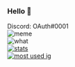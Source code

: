 ### Hello 👋
Discord: OAuth#0001 <br>
![meme](https://komarev.com/ghpvc/?username=iiLeafy&style=flat-square&color=blueviolet) <br>
![what](https://github-readme-stats.vercel.app/api/wakatime?username=OAuthorization&theme=highcontrast) <br>
[![stats](https://github-readme-stats.vercel.app/api?username=OAuthorization&show_icons=true&theme=highcontrast)](https://github.com/anuraghazra/github-readme-stats) <br>
[![most used ig](https://github-readme-stats.vercel.app/api/top-langs/?username=OAuthorization&layout=compact&theme=highcontrast&show_icons=true)](https://www.youtube.com/watch?v=dQw4w9WgXcQ)
<br>
